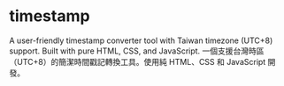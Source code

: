 # timestamp
A user-friendly timestamp converter tool with Taiwan timezone (UTC+8) support. Built with pure HTML, CSS, and JavaScript. 一個支援台灣時區（UTC+8）的簡潔時間戳記轉換工具。使用純 HTML、CSS 和 JavaScript 開發。
